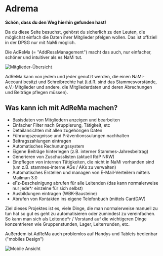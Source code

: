 # Adrema

__Schön, dass du den Weg hierhin gefunden hast!__

Da du diese Seite besuchst, gehörst du sicherlich zu den Leuten, die möglichst einfach die Daten ihrer Mitglieder pfelgen wollen. Das ist offiziell in der DPSG nur mit NaMi möglich.

Die AdReMa (= "AddRessManagement") macht das auch, nur einfacher, schöner und intuitiver als es NaMi tut.

![Mitglieder-Übersicht](https://git.zoomyboy.de/silva/adrema/raw/branch/master/doc/assets/member.jpg)

AdReMa kann von jedem und jeder genutzt werden, die einen NaMi-Account besitzt und Schreibrechte hat (i.d.R. sind das Stammesvorstände, e.V.-Mitglieder und andere, die Mitgliederdaten und deren Abrechungen und Beiträge pflegen müssen).

## Was kann ich mit AdReMa machen?

* Basisdaten von Mitgliedern anzeigen und bearbeiten
* Einfacher Filter nach Gruppierung, Tätigkeit, etc
* Detailansichten mit allen zugehörigen Daten
* Führungszeugnisse und Präventionssulungen nachhalten
* Beitragszahlungen eintragen
* Automatisches Rechunungssystem
* Eigene Beiträge hinterlegen (z.B. interner Stammes-Jahresbeitrag)
* Generieren von Zuschusslisten (aktuell RdP NRW)
* Einpflegen von internen Tätigkeiten, die nicht in NaMi vorhanden sind (um z.B. stammes-interne AGs / AKs zu verwalten)
* Automatisches Erstellen und managen von E-Mail-Verteilern mittels Mailman 3.0
* eFz-Bescheinigung abrufen für alle Leitenden (das kann normalerweise nur jede*r einzelne für sich selbst)
* Ausbildungen eintragen (WBK-Bausteine)
* Abrufen von Kontakten ins eigene Telefonbuch (mittels CardDAV)

Ziel dieses Projektes ist es, viele Dinge, die man normalerweise manuell zu tun hat so gut es geht zu automatisieren oder zumindest zu vereinfachen. So kann man sich als Leitende*r / Vorstand auf die wichtigeren Dinge konzentrieren wie Gruppenstunden, Lager, Leiterrunden, etc.

Außerdem ist AdReMa auch problemlos auf Handys und Tablets bedienbar ("mobiles Design")

![Mobile Ansicht](https://git.zoomyboy.de/silva/adrema/raw/branch/master/doc/assets/member-mobile.jpg)
